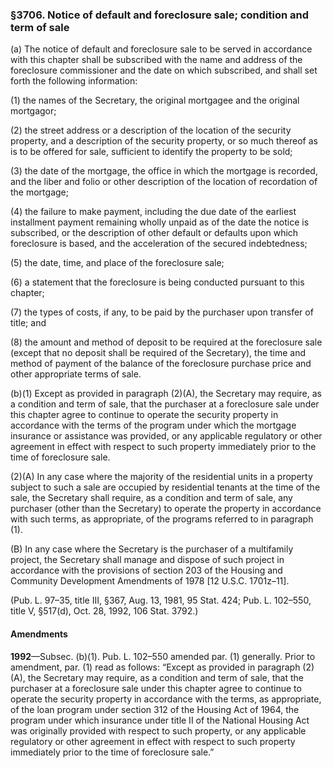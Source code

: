 ### §3706. Notice of default and foreclosure sale; condition and term of sale ###

(a) The notice of default and foreclosure sale to be served in accordance with this chapter shall be subscribed with the name and address of the foreclosure commissioner and the date on which subscribed, and shall set forth the following information:

(1) the names of the Secretary, the original mortgagee and the original mortgagor;

(2) the street address or a description of the location of the security property, and a description of the security property, or so much thereof as is to be offered for sale, sufficient to identify the property to be sold;

(3) the date of the mortgage, the office in which the mortgage is recorded, and the liber and folio or other description of the location of recordation of the mortgage;

(4) the failure to make payment, including the due date of the earliest installment payment remaining wholly unpaid as of the date the notice is subscribed, or the description of other default or defaults upon which foreclosure is based, and the acceleration of the secured indebtedness;

(5) the date, time, and place of the foreclosure sale;

(6) a statement that the foreclosure is being conducted pursuant to this chapter;

(7) the types of costs, if any, to be paid by the purchaser upon transfer of title; and

(8) the amount and method of deposit to be required at the foreclosure sale (except that no deposit shall be required of the Secretary), the time and method of payment of the balance of the foreclosure purchase price and other appropriate terms of sale.

(b)(1) Except as provided in paragraph (2)(A), the Secretary may require, as a condition and term of sale, that the purchaser at a foreclosure sale under this chapter agree to continue to operate the security property in accordance with the terms of the program under which the mortgage insurance or assistance was provided, or any applicable regulatory or other agreement in effect with respect to such property immediately prior to the time of foreclosure sale.

(2)(A) In any case where the majority of the residential units in a property subject to such a sale are occupied by residential tenants at the time of the sale, the Secretary shall require, as a condition and term of sale, any purchaser (other than the Secretary) to operate the property in accordance with such terms, as appropriate, of the programs referred to in paragraph (1).

(B) In any case where the Secretary is the purchaser of a multifamily project, the Secretary shall manage and dispose of such project in accordance with the provisions of section 203 of the Housing and Community Development Amendments of 1978 [12 U.S.C. 1701z–11].

(Pub. L. 97–35, title III, §367, Aug. 13, 1981, 95 Stat. 424; Pub. L. 102–550, title V, §517(d), Oct. 28, 1992, 106 Stat. 3792.)

#### Amendments ####

**1992**—Subsec. (b)(1). Pub. L. 102–550 amended par. (1) generally. Prior to amendment, par. (1) read as follows: “Except as provided in paragraph (2)(A), the Secretary may require, as a condition and term of sale, that the purchaser at a foreclosure sale under this chapter agree to continue to operate the security property in accordance with the terms, as appropriate, of the loan program under section 312 of the Housing Act of 1964, the program under which insurance under title II of the National Housing Act was originally provided with respect to such property, or any applicable regulatory or other agreement in effect with respect to such property immediately prior to the time of foreclosure sale.”